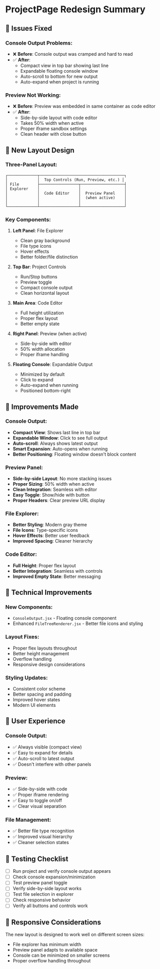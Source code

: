 # ProjectPage Redesign Summary

## 🎯 Issues Fixed

### **Console Output Problems:**
- ❌ **Before**: Console output was cramped and hard to read
- ✅ **After**: 
  - Compact view in top bar showing last line
  - Expandable floating console window
  - Auto-scroll to bottom for new output
  - Auto-expand when project is running

### **Preview Not Working:**
- ❌ **Before**: Preview was embedded in same container as code editor
- ✅ **After**: 
  - Side-by-side layout with code editor
  - Takes 50% width when active
  - Proper iframe sandbox settings
  - Clean header with close button

## 🎨 New Layout Design

### **Three-Panel Layout:**
```
┌─────────────┬─────────────────────────────────────┐
│             │  Top Controls (Run, Preview, etc.) │
│ File        ├─────────────────┬───────────────────┤
│ Explorer    │                 │                   │
│             │  Code Editor    │  Preview Panel    │
│             │                 │  (when active)    │
│             │                 │                   │
└─────────────┴─────────────────┴───────────────────┘
```

### **Key Components:**

1. **Left Panel**: File Explorer
   - Clean gray background
   - File type icons
   - Hover effects
   - Better folder/file distinction

2. **Top Bar**: Project Controls
   - Run/Stop buttons
   - Preview toggle
   - Compact console output
   - Clean horizontal layout

3. **Main Area**: Code Editor
   - Full height utilization
   - Proper flex layout
   - Better empty state

4. **Right Panel**: Preview (when active)
   - Side-by-side with editor
   - 50% width allocation
   - Proper iframe handling

5. **Floating Console**: Expandable Output
   - Minimized by default
   - Click to expand
   - Auto-expand when running
   - Positioned bottom-right

## 🚀 Improvements Made

### **Console Output:**
- **Compact View**: Shows last line in top bar
- **Expandable Window**: Click to see full output
- **Auto-scroll**: Always shows latest output
- **Smart Expansion**: Auto-opens when running
- **Better Positioning**: Floating window doesn't block content

### **Preview Panel:**
- **Side-by-side Layout**: No more stacking issues
- **Proper Sizing**: 50% width when active
- **Clean Integration**: Seamless with editor
- **Easy Toggle**: Show/hide with button
- **Proper Headers**: Clear preview URL display

### **File Explorer:**
- **Better Styling**: Modern gray theme
- **File Icons**: Type-specific icons
- **Hover Effects**: Better user feedback
- **Improved Spacing**: Cleaner hierarchy

### **Code Editor:**
- **Full Height**: Proper flex layout
- **Better Integration**: Seamless with controls
- **Improved Empty State**: Better messaging

## 🔧 Technical Improvements

### **New Components:**
- `ConsoleOutput.jsx` - Floating console component
- Enhanced `FileTreeRenderer.jsx` - Better file icons and styling

### **Layout Fixes:**
- Proper flex layouts throughout
- Better height management
- Overflow handling
- Responsive design considerations

### **Styling Updates:**
- Consistent color scheme
- Better spacing and padding
- Improved hover states
- Modern UI elements

## 🎯 User Experience

### **Console Output:**
- ✅ Always visible (compact view)
- ✅ Easy to expand for details
- ✅ Auto-scroll to latest output
- ✅ Doesn't interfere with other panels

### **Preview:**
- ✅ Side-by-side with code
- ✅ Proper iframe rendering
- ✅ Easy to toggle on/off
- ✅ Clear visual separation

### **File Management:**
- ✅ Better file type recognition
- ✅ Improved visual hierarchy
- ✅ Cleaner selection states

## 🧪 Testing Checklist

- [ ] Run project and verify console output appears
- [ ] Check console expansion/minimization
- [ ] Test preview panel toggle
- [ ] Verify side-by-side layout works
- [ ] Test file selection in explorer
- [ ] Check responsive behavior
- [ ] Verify all buttons and controls work

## 📱 Responsive Considerations

The new layout is designed to work well on different screen sizes:
- File explorer has minimum width
- Preview panel adapts to available space
- Console can be minimized on smaller screens
- Proper overflow handling throughout
